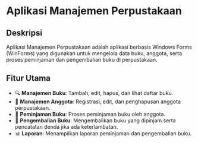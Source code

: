 # Aplikasi Manajemen Perpustakaan

## Deskripsi
Aplikasi Manajemen Perpustakaan adalah aplikasi berbasis Windows Forms (WinForms) yang digunakan untuk mengelola data buku, anggota, serta proses peminjaman dan pengembalian buku di perpustakaan.

## Fitur Utama
- 🔍 **Manajemen Buku**: Tambah, edit, hapus, dan lihat daftar buku.
- 🧑 **Manajemen Anggota**: Registrasi, edit, dan penghapusan anggota perpustakaan.
- 📖 **Peminjaman Buku**: Proses peminjaman buku oleh anggota.
- 🔄 **Pengembalian Buku**: Mengembalikan buku yang dipinjam serta pencatatan denda jika ada keterlambatan.
- 📊 **Laporan**: Menampilkan laporan peminjaman dan pengembalian buku.



